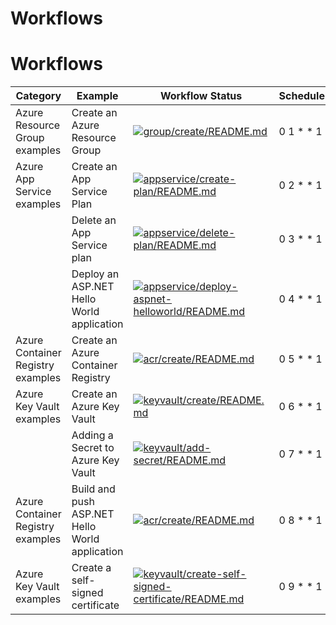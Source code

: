 # Workflows

<!-- 

  Creating / updating the service principal for GitHub Actions:

  az ad sp create-for-rbac --name csoaz-github-actions --role Owner --scopes /subscriptions/<subscription-id> --sdk-auth

 -->

# Workflows

| Category | Example     | Workflow Status | Schedule |
| -------- | ----------- | --------------- | -------- |
| Azure Resource Group examples | Create an Azure Resource Group | [![group/create/README.md](https://github.com/mnriem/csharp-on-azure-examples/actions/workflows/group_create_README_md.yml/badge.svg)](https://github.com/mnriem/csharp-on-azure-examples/actions/workflows/group_create_README_md.yml) | 0 1 * * 1 |
| Azure App Service examples | Create an App Service Plan |[ ![appservice/create-plan/README.md](https://github.com/mnriem/csharp-on-azure-examples/actions/workflows/appservice_create-plan_README_md.yml/badge.svg)](https://github.com/mnriem/csharp-on-azure-examples/actions/workflows/appservice_create-plan_README_md.yml) | 0 2 * * 1 |
| | Delete an App Service plan | [![appservice/delete-plan/README.md](https://github.com/mnriem/csharp-on-azure-examples/actions/workflows/appservice_delete-plan_README_md.yml/badge.svg)](https://github.com/mnriem/csharp-on-azure-examples/actions/workflows/appservice_delete-plan_README_md.yml) | 0 3 * * 1 |
| | Deploy an ASP.NET Hello World application | [![appservice/deploy-aspnet-helloworld/README.md](https://github.com/mnriem/csharp-on-azure-examples/actions/workflows/appservice_deploy-aspnet-helloworld_README_md.yml/badge.svg)](https://github.com/mnriem/csharp-on-azure-examples/actions/workflows/appservice_deploy-aspnet-helloworld_README_md.yml) | 0 4 * * 1 |
| Azure Container Registry examples | Create an Azure Container Registry | [![acr/create/README.md](https://github.com/mnriem/csharp-on-azure-examples/actions/workflows/acr_create_README_md.yml/badge.svg)](https://github.com/mnriem/csharp-on-azure-examples/actions/workflows/acr_create_README_md.yml) | 0 5 * * 1 |
| Azure Key Vault examples | Create an Azure Key Vault | [![keyvault/create/README.md](https://github.com/mnriem/csharp-on-azure-examples/actions/workflows/keyvault_create_README_md.yml/badge.svg)](https://github.com/mnriem/csharp-on-azure-examples/actions/workflows/keyvault_create_README_md.yml) | 0 6 * * 1 |
| | Adding a Secret to Azure Key Vault | [![keyvault/add-secret/README.md](https://github.com/mnriem/csharp-on-azure-examples/actions/workflows/keyvault_add-secret_README_md.yml/badge.svg)](https://github.com/mnriem/csharp-on-azure-examples/actions/workflows/keyvault_add-secret_README_md.yml) | 0 7 * * 1 |
| Azure Container Registry examples | Build and push ASP.NET Hello World application | [![acr/create/README.md](https://github.com/mnriem/csharp-on-azure-examples/actions/workflows/acr_aspnet-helloworld_README_md.yml/badge.svg)](https://github.com/mnriem/csharp-on-azure-examples/actions/workflows/acr_aspnet-helloworld_README_md.yml) | 0 8 * * 1 |
| Azure Key Vault examples | Create a self-signed certificate | [![keyvault/create-self-signed-certificate/README.md](https://github.com/mnriem/csharp-on-azure-examples/actions/workflows/keyvault_create-self-signed-certificate_README_md.yml/badge.svg)](https://github.com/mnriem/csharp-on-azure-examples/actions/workflows/keyvault_create-self-signed-certificate_README_md.yml) | 0 9 * * 1 |